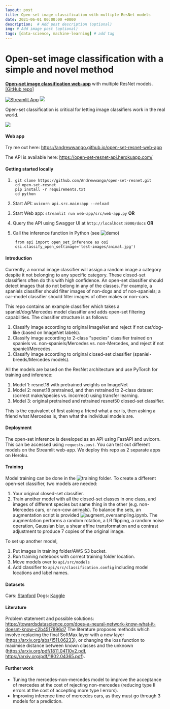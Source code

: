 ```yaml
---
layout: post
title: Open-set image classification with multiple ResNet models
date: 2021-06-01 00:00:00 +0000
description:  # Add post description (optional)
img: # Add image post (optional)
tags: [data-science, machine-learning] # add tag
---
```


# Open-set image classification with a simple and novel method

**[Open-set image classification web-app](https://andrewwango.github.io/open-set-resnet-web-app)** with multiple ResNet models. [[GitHub repo]](https://github.com/Andrewwango/open-set-resnet)

[![Streamlit App](https://static.streamlit.io/badges/streamlit_badge_black_white.svg)](https://andrewwango.github.io/open-set-resnet-web-app) [![](https://img.shields.io/badge/GitHub-View%20on%20GitHub-blue?logo=GitHub)](https://github.com/Andrewwango/open-set-resnet)

Open-set classification is critical for letting image classifiers work in the real world.

![](https://raw.githubusercontent.com/Andrewwango/open-set-resnet/master/web-app/src/assets/display_sm.jpg)


#### Web app
Try me out here: https://andrewwango.github.io/open-set-resnet-web-app

The API is available here: https://open-set-resnet-api.herokuapp.com/ 

#### Getting started locally
1.
        git clone https://github.com/Andrewwango/open-set-resnet.git
        cd open-set-resnet
        pip install -r requirements.txt
        cd python
2. Start API: `uvicorn api.src.main:app --reload`
3. Start Web app: `streamlit run web-app/src/web-app.py`
**OR**
3. Query the API using Swagger UI at `http://localhost:8000/docs`
**OR**
3. Call the inference function in Python (see ![demo](python/demo.ipynb))

        from api import open_set_inference as osi 
        osi.classify_open_set(image='test-images/animal.jpg')

#### Introduction
Currently, a normal image classifier will assign a random image a category despite it not belonging to any specific category. These closed-set classifiers often do this with high confidence. An open-set classifier should detect images that do not belong in any of the classes. For example, a spaniels classifier should filter images of non-dogs and of non-spaniels; a car-model classifier should filter images of other makes or non-cars. 

This repo contains an example classifier which takes a spaniel/dog/Mercedes model classifier and adds open-set filtering capabilities. The classifier structure is as follows:

1. Classify image according to original ImageNet and reject if not car/dog-like (based on ImageNet labels).
2. Classify image according to 2-class "species" classifier trained on spaniels vs. non-spaniels/Mercedes vs. non-Mercedes, and reject if not spaniel/Mercedes.
3. Classify image according to original closed-set classifier (spaniel-breeds/Mercedes models).

All the models are based on the ResNet architecture and use PyTorch for training and inference:
1. Model 1: resnet18 with pretrained weights on ImageNet
2. Model 2: resnet18 pretrained, and then retrained to 2-class dataset (correct make/species vs. incorrect) using transfer learning.
3. Model 3: original pretrained and retrained resnet50 closed-set classifier. 

This is the equivalent of first asking a friend what a car is, then asking a friend what Mercedes is, then what the individual models are.

#### Deployment
The open-set inference is developed as an API using FastAPI and uvicorn. This can be accessed using `requests.post`. You can test out different models on the Streamlit web-app. We deploy this repo as 2 separate apps on Heroku.

#### Training
Model training can be done in the ![training folder](training). To create a different open-set classifier, two models are needed:
1. Your original closed-set classifier.
2. Train another model with all the closed-set classes in one class, and images of different species but same thing in the other (e.g. non-Mercedes cars, or non-cow animals). To balance the sets, an augmentation script is provided ![augment_oversampling.ipynb](augmentation-notebooks/augment_oversampling.ipynb). The augmentation performs a random rotation, a LR flipping, a random noise operation, Gaussian blur, a shear affine transformation and a contrast adjustment to produce 7 copies of the original image.

To set up another model,
1. Put images in training folder/AWS S3 bucket.
2. Run training notebook with correct training folder location.
3. Move models over to `api/src/models`
4. Add classifier to `api/src/classification.config` including model locations and label names.

#### Datasets
Cars: [Stanford](http://ai.stanford.edu/~jkrause/cars/car_dataset.html )
Dogs: [Kaggle](https://www.kaggle.com/gpiosenka/70-dog-breedsimage-data-set)

#### Literature
Problem statement and possible solutions: https://towardsdatascience.com/does-a-neural-network-know-what-it-doesnt-know-c2b4517896d7
The literature proposes methods which involve replacing the final SoftMax layer with a new layer (https://arxiv.org/abs/1511.06233), or changing the loss function to maximise distance between known classes and the unknown (https://arxiv.org/pdf/1811.04110v2.pdf, https://arxiv.org/pdf/1802.04365.pdf).

#### Further work
- Tuning the mercedes-non-mercedes model to improve the acceptance of mercedes at the cost of rejecting non-mercedes (reducing type II errors at the cost of accepting more type I errors).
- Improving inference time of mercedes cars, as they must go through 3 models for a prediction.
